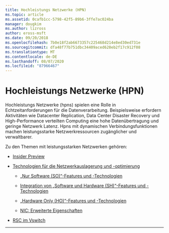 ```yaml
---
title: Hochleistungs Netzwerke (HPN)
ms.topic: article
ms.assetid: 0cafb1cc-5798-42f5-89b6-3ffe7ac024ba
manager: dougkim
ms.author: lizross
author: eross-msft
ms.date: 09/20/2018
ms.openlocfilehash: 7b0e18f2ab6673357c225468d214e8ed30ed731e
ms.sourcegitcommit: dfa48f77b751dbc34409aced628eb2f17c912f08
ms.translationtype: MT
ms.contentlocale: de-DE
ms.lasthandoff: 08/07/2020
ms.locfileid: "87966467"
---
```

# <a name="high-performance-networking-hpn"></a>Hochleistungs Netzwerke (HPN)

Hochleistungs Netzwerke (hpns) spielen eine Rolle in Echtzeitanforderungen für die Datenverarbeitung. Beispielsweise erfordern Aktivitäten wie Datacenter Replication, Data Center Disaster Recovery und High-Performance verteilten Computing eine hohe Datenübertragung und geringe Netzwerk Latenz. Hpns mit dynamischen Verbindungsfunktionen machen leistungsstarke Netzwerkressourcen zugänglicher und verwaltbarer.


Zu den Themen mit leistungsstarken Netzwerken gehören:

- [Insider Preview](hpn-insider-preview.md)

- [Technologien für die Netzwerkauslagerung und -optimierung](network-offload-and-optimization.md)

  - [„Nur Software (SO)“-Features und -Technologien](hpn-software-only-features.md)

  - [Integration von „Software und Hardware (SH)“-Features und -Technologien](hpn-software-hardware-features.md)

  - [„Hardware Only (HO)“-Features und -Technologien](hpn-hardware-only-features.md)

  - [NIC: Erweiterte Eigenschaften](hpn-nic-advanced-properties.md)

- [RSC im Vswitch](rsc-in-the-vswitch.md)

---